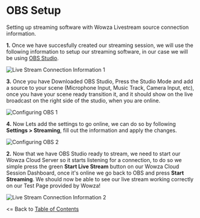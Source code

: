# OBS Setup
Setting up streaming software with Wowza Livestream source connection information.

**1.** Once we have succesfully created our streaming session, we will use the following information to setup our streaming software, in our case we will be using [OBS Studio](https://obsproject.com/).

![Live Stream Connection Information 1](https://github.com/CrossGeeks/WowzaClientPlugin/blob/master/WowzaClient/images/SS8.png?raw=true)

**3.** Once you have Downloaded OBS Studio, Press the Studio Mode and add a source to your scene (Microphone Input, Music Track, Camera Input, etc), once you have your scene ready transition it, and it should show on the live broadcast on the right side of the studio, when you are online.

![Configuring OBS 1](https://github.com/CrossGeeks/WowzaClientPlugin/blob/master/WowzaClient/images/SSOBS2.png?raw=true)

**4.** Now Lets add the settings to go online, we can do so by following **Settings > Streaming**, fill out the information and apply the changes. 

![Configuring OBS 2](https://github.com/CrossGeeks/WowzaClientPlugin/blob/master/WowzaClient/images/SSOBS1.png?raw=true)

**2.** Now that we have OBS Studio ready to stream, we need to start our Wowza Cloud Server so it starts listening for a connection, to do so we simple press the green **Start Live Stream** button on our Wowza Cloud Session Dashboard, once it's online we go back to OBS and press **Start Streaming**. We should now be able to see our live stream working correctly on our Test Page provided by Wowza!

![Live Stream Connection Information 2](https://github.com/CrossGeeks/WowzaClientPlugin/blob/master/WowzaClient/images/SS7.png?raw=true)

<= Back to [Table of Contents](../../README.md)